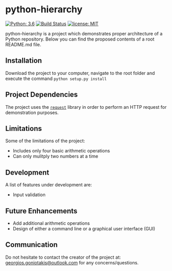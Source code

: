 # python-hierarchy

[![Python: 3.6](https://img.shields.io/badge/Python-3.6-blue.svg)](#)
[![Build Status](https://travis-ci.org/GeorgiosGoniotakis/python-hierarchy.svg?branch=master)](https://travis-ci.org/GeorgiosGoniotakis/python-hierarchy)
[![license: MIT](https://img.shields.io/badge/license-MIT-orange.svg)](https://opensource.org/licenses/MIT)

python-hierarchy is a project which demonstrates proper architecture of a Python repository. Below you can find the proposed contents of a root README.md file.

## Installation

Download the project to your computer, navigate to the root folder and execute the command `python setup.py install`

## Project Dependencies

The project uses the [`request`](https://github.com/requests/requests) library in order to perform an HTTP request for demonstration purposes.

## Limitations

Some of the limitations of the project:
- Includes only four basic arithmetic operations
- Can only mulitply two numbers at a time

## Development

A list of features under development are:
- Input validation

## Future Enhancements

- Add additional arithmetic operations
- Design of either a command line or a graphical user interface (GUI)

## Communication

Do not hesitate to contact the creator of the project at: [georgios.goniotakis@outlook.com](mailto:georgios.goniotakis@outlook.com) for any concerns/questions.





